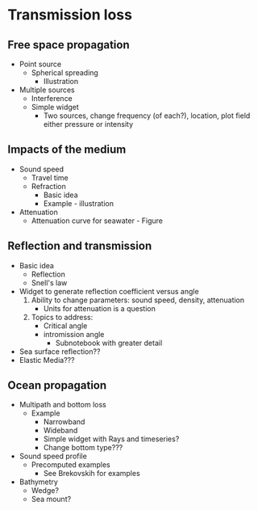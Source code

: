 # Transmission loss

## Free space propagation
- Point source
	- Spherical spreading
		- Illustration
- Multiple sources
	- Interference
	- Simple widget
		- Two sources, change frequency (of each?), location, plot field either pressure or intensity

## Impacts of the medium
- Sound speed
	- Travel time
	- Refraction
		- Basic idea
		- Example - illustration
- Attenuation
	- Attenuation curve for seawater - Figure
	
## Reflection and transmission
- Basic idea
	- Reflection 
	- Snell's law
- Widget to generate reflection coefficient versus angle
	1. Ability to change parameters: sound speed, density, attenuation
		- Units for attenuation is a question
	2. Topics to address:
		- Critical angle
		- intromission angle
			- Subnotebook with greater detail
- Sea surface reflection??
- Elastic Media???

## Ocean propagation
- Multipath and bottom loss
	- Example
		- Narrowband
		- Wideband
		- Simple widget with Rays and timeseries?
		- Change bottom type???
- Sound speed profile
	- Precomputed examples
		- See Brekovskih for examples
- Bathymetry
	- Wedge?
	- Sea mount?
	
